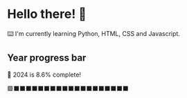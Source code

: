 # Hello there! 👋

⌨️ I'm currently learning Python, HTML, CSS and Javascript.

## Year progress bar

📅 2024 is 8.6% complete!

🟩⬛⬛⬛⬛⬛⬛⬛⬛⬛⬛⬛⬛⬛⬛⬛⬛⬛⬛⬛